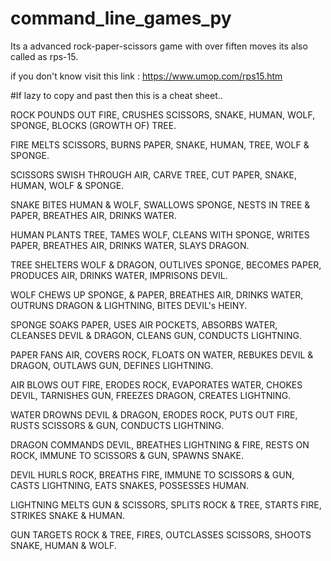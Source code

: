 # command_line_games_py
Its a advanced rock-paper-scissors game with over fiften moves its also called as rps-15.

if you don't know visit this link : https://www.umop.com/rps15.htm

#If lazy to copy and past then this is a cheat sheet..

ROCK POUNDS OUT FIRE, CRUSHES SCISSORS, SNAKE, HUMAN, WOLF, SPONGE, BLOCKS (GROWTH OF) TREE.

FIRE MELTS SCISSORS, BURNS PAPER, SNAKE, HUMAN, TREE, WOLF & SPONGE.

SCISSORS SWISH THROUGH AIR, CARVE TREE, CUT PAPER, SNAKE, HUMAN, WOLF & SPONGE.

SNAKE BITES HUMAN & WOLF, SWALLOWS SPONGE, NESTS IN TREE & PAPER, BREATHES AIR, DRINKS WATER.

HUMAN PLANTS TREE, TAMES WOLF, CLEANS WITH SPONGE, WRITES PAPER, BREATHES AIR, DRINKS WATER, SLAYS DRAGON.

TREE SHELTERS WOLF & DRAGON, OUTLIVES SPONGE, BECOMES PAPER, PRODUCES AIR, DRINKS WATER, IMPRISONS DEVIL.

WOLF CHEWS UP SPONGE, & PAPER, BREATHES AIR, DRINKS WATER, OUTRUNS DRAGON & LIGHTNING, BITES DEVIL's HEINY.

SPONGE SOAKS PAPER, USES AIR POCKETS, ABSORBS WATER, CLEANSES DEVIL & DRAGON, CLEANS GUN, CONDUCTS LIGHTNING.

PAPER FANS AIR, COVERS ROCK, FLOATS ON WATER, REBUKES DEVIL & DRAGON, OUTLAWS GUN, DEFINES LIGHTNING.

AIR BLOWS OUT FIRE, ERODES ROCK, EVAPORATES WATER, CHOKES DEVIL, TARNISHES GUN, FREEZES DRAGON, CREATES LIGHTNING.

WATER DROWNS DEVIL & DRAGON, ERODES ROCK, PUTS OUT FIRE, RUSTS SCISSORS & GUN, CONDUCTS LIGHTNING.

DRAGON COMMANDS DEVIL, BREATHES LIGHTNING & FIRE, RESTS ON ROCK, IMMUNE TO SCISSORS & GUN, SPAWNS SNAKE.

DEVIL HURLS ROCK, BREATHS FIRE, IMMUNE TO SCISSORS & GUN, CASTS LIGHTNING, EATS SNAKES, POSSESSES HUMAN.

LIGHTNING MELTS GUN & SCISSORS, SPLITS ROCK & TREE, STARTS FIRE, STRIKES SNAKE & HUMAN.

GUN TARGETS ROCK & TREE, FIRES, OUTCLASSES SCISSORS, SHOOTS SNAKE, HUMAN & WOLF.



